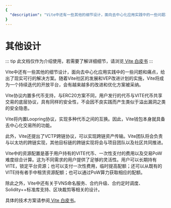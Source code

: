 ```yaml
---
{
  "description": "Vite中还有一些其他的细节设计，面向去中心化应用实践中的一些问题和痛点，给出了现实可行的解决方案。"
}
---
```


# 其他设计

::: tip
此文档仅作为介绍使用，若需要了解详细细节，请浏览[ Vite 白皮书](https://github.com/vitelabs/whitepaper/blob/master/vite_cn.pdf)
:::

Vite中还有一些其他的细节设计，面向去中心化应用实践中的一些问题和痛点，给出了现实可行的解决方案。随着Vite社区的发展和VEP改进计划的实施，Vite将成为一个持续迭代的开放平台，会有越来越多的改进和优化方案被采纳。

Vite协议内置多代币支持，与ERC20方案不同，用户发行的代币与VITE代币共享交易的底层协议，具有同样的安全性，不会因不良实践而产生类似于溢出漏洞之类的安全隐患。

Vite将内置Loopring协议，实现多种代币之间的互换。因此，Vite钱包本身就具备去中心化交易所的功能。

此外，Vite还提出了VCTP跨链协议，可以实现跨链资产传输。Vite团队将会负责与以太坊的跨链实现，其他目标链的跨链实现将会与项目团队以及社区共同推进。

Vite中的资源配置是基于用户持有的VITE代币、一次性支付的费用以及交易PoW难度综合计算。这为不同需求的用户提供了足够的灵活性。用户可以长期持有VITE，锁定平台资源；也可以支付一次性费用，临时提高配额；还可以从既有的VITE持有者手中租赁资源配额；也可以通过PoW算力获取相应的配额。

除此之外，Vite中还有关于VNS命名服务、合约升级、合约定时调度、Solidity++标准库支持、区块裁剪等相关的设计。

具体的技术方案请参阅[ Vite 白皮书](https://www.vite.org/whitepaper/vite_cn.pdf)。
